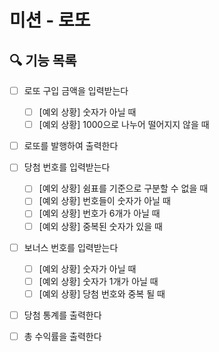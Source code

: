 # 미션 - 로또

## 🔍 기능 목록
- [ ] 로또 구입 금액을 입력받는다
  - [ ] [예외 상황] 숫자가 아닐 때
  - [ ] [예외 상황] 1000으로 나누어 떨어지지 않을 때
- [ ] 로또를 발행하여 출력한다
- [ ] 당첨 번호를 입력받는다
  - [ ] [예외 상황] 쉼표를 기준으로 구분할 수 없을 때
  - [ ] [예외 상황] 번호들이 숫자가 아닐 때
  - [ ] [예외 상황] 번호가 6개가 아닐 때
  - [ ] [예외 상황] 중복된 숫자가 있을 때
- [ ] 보너스 번호를 입력받는다
  - [ ] [예외 상황] 숫자가 아닐 때
  - [ ] [예외 상황] 숫자가 1개가 아닐 때
  - [ ] [예외 상황] 당첨 번호와 중복 될 때
- [ ] 당첨 통계를 출력한다
- [ ] 총 수익률을 출력한다

